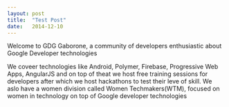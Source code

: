 ```yaml
---
layout: post
title:  "Test Post"
date:   2014-12-10
---
```


<p class="intro"><span class="dropcap">W</span>elcome to GDG Gaborone, a community of developers enthusiastic about Google Developer technologies</p>

We coveer technologies like Android, Polymer, Firebase, Progressive Web Apps, AngularJS and on top of theat we host free training sessions for developers after which we host hackathons to test their leve of skill. We aslo have a women division called Women Techmakers(WTM), focused on women in technology on top of Google developer technologies